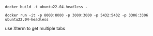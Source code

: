 

`docker build -t ubuntu22.04-headless .`

`docker run -it -p 8000:8000 -p 3000:3000 -p 5432:5432 -p 3306:3306 ubuntu22.04-headless`

use Xterm to get multiple tabs
